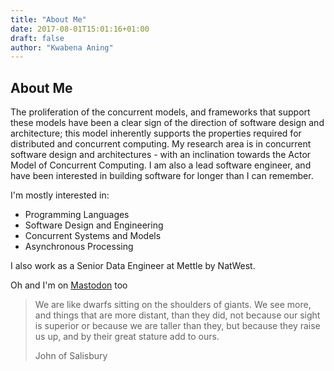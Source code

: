 ```yaml
---
title: "About Me"
date: 2017-08-01T15:01:16+01:00
draft: false
author: "Kwabena Aning"
---
```


## About Me

The proliferation of the concurrent models, and frameworks that support these models have been a clear sign of the direction of software design and architecture; this model inherently supports the properties required for distributed and concurrent computing. My research area is in concurrent software design and architectures - with an inclination towards the Actor Model of Concurrent Computing. I am also a lead software engineer, and have been interested in building software for longer than I can remember.

I'm mostly interested in:

* Programming Languages
* Software Design and Engineering
* Concurrent Systems and Models
* Asynchronous Processing

I also work as a Senior Data Engineer at Mettle by NatWest.

Oh and I'm on [Mastodon](https://mastodon.world/@kwabena "{'rel':'me'}") too

> We are like dwarfs sitting on the shoulders of giants.
> We see more, and things that are more distant, than they did, not because our
> sight is superior or because we are taller than they, but because they raise us up,
> and by their great stature add to ours.
>
> John of Salisbury
